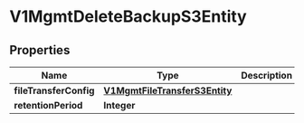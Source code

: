 # V1MgmtDeleteBackupS3Entity

## Properties
Name | Type | Description | Notes
------------ | ------------- | ------------- | -------------
**fileTransferConfig** | [**V1MgmtFileTransferS3Entity**](V1MgmtFileTransferS3Entity.md) |  |  [optional]
**retentionPeriod** | **Integer** |  |  [optional]
